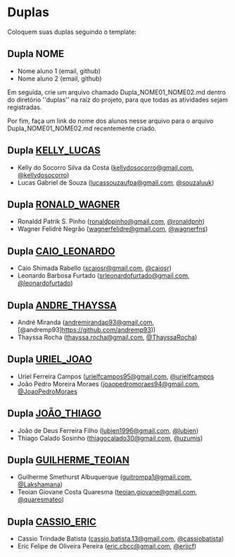 # Duplas

Coloquem suas duplas seguindo o template:

## Dupla NOME
- Nome aluno 1 (email, github)
- Nome aluno 2 (email, github)

Em seguida, crie um arquivo chamado Dupla_NOME01_NOME02.md dentro do diretório
''duplas'' na raiz do projeto, para que todas as atividades sejam registradas.

Por fim, faça um link do nome dos alunos nesse arquivo para o arquivo
Dupla_NOME01_NOME02.md recentemente criado.

## Dupla [KELLY_LUCAS](duplas/Dupla_KELLY_LUCAS.md)
- Kelly do Socorro Silva da Costa (kellydosocorro@gmail.com, [@kellydosocorro](https://github.com/kellydosocorro))
- Lucas Gabriel de Souza (lucassouzaufpa@gmail.com, [@souzaluuk](https://github.com/souzaluuk))

## Dupla [RONALD_WAGNER](duplas/Dupla_RONALD_WAGNER.md)
- Ronaldd Patrik S. Pinho (ronaldppinho@gmail.com, [@ronaldpnh](https://github.com/ronaldpnh))
- Wagner Felidré Negrão (wagnerfelidre@gmail.com, [@wagnerfns](https://github.com/wagnerfns))

## Dupla [CAIO_LEONARDO](duplas/Dupla_CAIO_LEONARDO.md)
- Caio Shimada Rabello (xcaiosr@gmail.com, [@caiosr](https://github.com/CaioSR))
- Leonardo Barbosa Furtado (srleonardofurtado@gmail.com, [@leonardofurtado](https://github.com/LeonardoFurtado))

## Dupla [ANDRE_THAYSSA](duplas/Dupla_ANDRE_THAYSSA.md)
- André Miranda (andremirandap93@gmail.com, [@andremp93]https://github.com/andremp93))
- Thayssa Rocha (thayssa.rocha@gmail.com, [@ThayssaRocha](https://github.com/ThayssaRocha))

## Dupla [URIEL_JOAO](duplas/Dupla_URIELCAMPOS_JOAOPEDROMORAES.md)
- Uriel Ferreira Campos (urielfcampos95@gmail.com, [@urielfcampos](https://github.com/urielfcampos)
- João Pedro Moreira Moraes (joaopedromoraes94@gmail.com, [@JoaoPedroMoraes](https://github.com/JoaoPedroMoraes)

## Dupla [JOÃO_THIAGO](duplas/Dupla_JOÃO_THIAGO.md)
- João de Deus Ferreira Filho (lubien1996@gmail.com, [@lubien](https://github.com/lubien))
- Thiago Calado Sosinho (thiagocalado30@gmail.com, [@uzumis](https://github.com/uzumis))

## Dupla [GUILHERME_TEOIAN](duplas/Dupla_Guilherme_Teoian.md)
- Guilherme Smethurst Albuquerque (guitrompa1@gmail.com, [@Lakshamana](https://github.com/Lakshamana))
- Teoian Giovane Costa Quaresma (teoian.giovane@gmail.com, [@quaresmateo](https://github.com/quaresmateo))

## Dupla [CASSIO_ERIC](duplas/Dupla_CASSIO_ERIC.md)
- Cassio Trindade Batista (cassio.batista.13@gmail.com, [@cassiobatista](https://github.com/cassiobatista))
- Eric Felipe de Oliveira Pereira (eric.cbcc@gmail.com, [@eriicf](https://github.com/eriicf))
